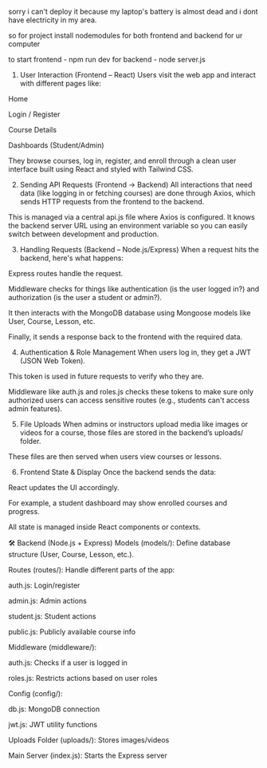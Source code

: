 sorry i can't deploy it because my laptop's battery is almost dead and i dont have electricity in my area.

so for project install nodemodules for both frontend and backend for ur computer

to start frontend - npm run dev
for backend - node server.js

1. User Interaction (Frontend – React)
Users visit the web app and interact with different pages like:

Home

Login / Register

Course Details

Dashboards (Student/Admin)

They browse courses, log in, register, and enroll through a clean user interface built using React and styled with Tailwind CSS.

2. Sending API Requests (Frontend → Backend)
All interactions that need data (like logging in or fetching courses) are done through Axios, which sends HTTP requests from the frontend to the backend.

This is managed via a central api.js file where Axios is configured. It knows the backend server URL using an environment variable so you can easily switch between development and production.

3. Handling Requests (Backend – Node.js/Express)
When a request hits the backend, here's what happens:

Express routes handle the request.

Middleware checks for things like authentication (is the user logged in?) and authorization (is the user a student or admin?).

It then interacts with the MongoDB database using Mongoose models like User, Course, Lesson, etc.

Finally, it sends a response back to the frontend with the required data.

4. Authentication & Role Management
When users log in, they get a JWT (JSON Web Token).

This token is used in future requests to verify who they are.

Middleware like auth.js and roles.js checks these tokens to make sure only authorized users can access sensitive routes (e.g., students can't access admin features).

5. File Uploads
When admins or instructors upload media like images or videos for a course, those files are stored in the backend’s uploads/ folder.

These files are then served when users view courses or lessons.

6. Frontend State & Display
Once the backend sends the data:

React updates the UI accordingly.

For example, a student dashboard may show enrolled courses and progress.

All state is managed inside React components or contexts.

🛠 Backend (Node.js + Express)
Models (models/): Define database structure (User, Course, Lesson, etc.).

Routes (routes/): Handle different parts of the app:

auth.js: Login/register

admin.js: Admin actions

student.js: Student actions

public.js: Publicly available course info

Middleware (middleware/):

auth.js: Checks if a user is logged in

roles.js: Restricts actions based on user roles

Config (config/):

db.js: MongoDB connection

jwt.js: JWT utility functions

Uploads Folder (uploads/): Stores images/videos

Main Server (index.js): Starts the Express server

